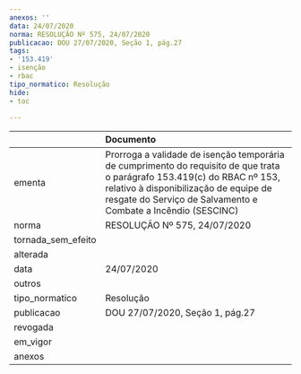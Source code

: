 ```yaml
---
anexos: ''
data: 24/07/2020
norma: RESOLUÇÃO Nº 575, 24/07/2020
publicacao: DOU 27/07/2020, Seção 1, pág.27
tags:
- '153.419'
- isenção
- rbac
tipo_normatico: Resolução
hide: 
- toc 
 
---
```


|                    | Documento                                                                                                                                                                                                                          |
|:-------------------|:-----------------------------------------------------------------------------------------------------------------------------------------------------------------------------------------------------------------------------------|
| ementa             | Prorroga a validade de isenção temporária de cumprimento do requisito de que trata o parágrafo 153.419(c) do RBAC nº 153, relativo à disponibilização de equipe de resgate do Serviço de Salvamento e Combate a Incêndio (SESCINC) |
| norma              | RESOLUÇÃO Nº 575, 24/07/2020                                                                                                                                                                                                       |
| tornada_sem_efeito |                                                                                                                                                                                                                                    |
| alterada           |                                                                                                                                                                                                                                    |
| data               | 24/07/2020                                                                                                                                                                                                                         |
| outros             |                                                                                                                                                                                                                                    |
| tipo_normatico     | Resolução                                                                                                                                                                                                                          |
| publicacao         | DOU 27/07/2020, Seção 1, pág.27                                                                                                                                                                                                    |
| revogada           |                                                                                                                                                                                                                                    |
| em_vigor           |                                                                                                                                                                                                                                    |
| anexos             |                                                                                                                                                                                                                                    |